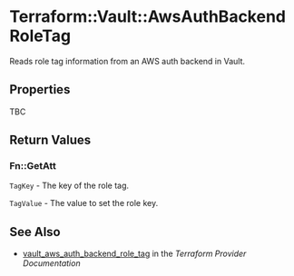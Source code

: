 # Terraform::Vault::AwsAuthBackendRoleTag

Reads role tag information from an AWS auth backend in Vault.

## Properties

TBC

## Return Values

### Fn::GetAtt

`TagKey` - The key of the role tag.

`TagValue` - The value to set the role key.

## See Also

* [vault_aws_auth_backend_role_tag](https://www.terraform.io/docs/providers/vault/r/aws_auth_backend_role_tag.html) in the _Terraform Provider Documentation_